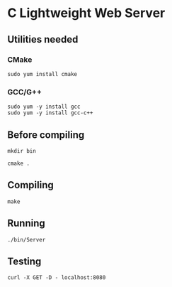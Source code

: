 # C Lightweight Web Server

## Utilities needed

### CMake

```
sudo yum install cmake
```

### GCC/G++

```
sudo yum -y install gcc
sudo yum -y install gcc-c++
```

## Before compiling

```
mkdir bin

cmake .
```

## Compiling

```
make
```

## Running

```
./bin/Server
```

## Testing

```
curl -X GET -D - localhost:8080
```